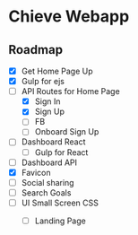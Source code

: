 # Chieve Webapp


## Roadmap
- [x] Get Home Page Up
- [x] Gulp for ejs
- [ ] API Routes for Home Page
	- [x] Sign In
	- [x] Sign Up
	- [ ] FB
	- [ ] Onboard Sign Up
- [ ] Dashboard React
	- [ ] Gulp for React
- [ ] Dashboard API
- [x] Favicon
- [ ] Social sharing
- [ ] Search Goals
- [ ] UI Small Screen CSS
	- [ ] Landing Page

